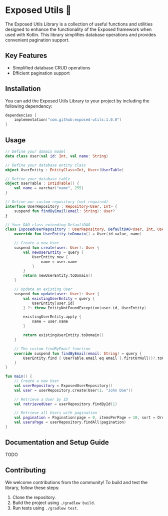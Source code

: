 # Exposed Utils 🦑

The Exposed Utils Library is a collection of useful functions and utilities designed to enhance the functionality of the
Exposed framework when used with Kotlin. This library simplifies database operations and provides convenient pagination
support.

## Key Features

- Simplified database CRUD operations
- Efficient pagination support

## Installation

You can add the Exposed Utils Library to your project by including the following dependency:

```kotlin
dependencies {
    implementation("com.github:exposed-utils:1.0.0")
}
```

## Usage

```kotlin
// Define your domain model
data class User(val id: Int, val name: String)

// Define your database entity class
object UserEntity : EntityClass<Int, User>(UserTable)

// Define your database table
object UserTable : IntIdTable() {
    val name = varchar("name", 255)
}

// Define our custom repository (not required)
interface UserRepository : Repository<User, Int> {
    suspend fun findByEmail(email: String): User?
}

// Your DAO class extending DefaultDAO
class ExposedUserRepository : UserRepository, DefaultDAO<User, Int, UserEntity>(UserEntity) {
    override fun UserEntity.toDomain() = User(id.value, name)

    // Create a new User
    suspend fun create(user: User): User {
        val newUserEntity = query {
            UserEntity.new {
                name = user.name
            }
        }
        return newUserEntity.toDomain()
    }

    // Update an existing User
    suspend fun update(user: User): User {
        val existingUserEntity = query {
            UserEntity[user.id]
        } ?: throw EntityNotFoundException(user.id, UserEntity)

        existingUserEntity.apply {
            name = user.name
        }

        return existingUserEntity.toDomain()
    }

    // The custom findByEmail function
    override suspend fun findByEmail(email: String) = query {
        UserEntity.find { UserTable.email eq email }.firstOrNull()?.toUser()
    }
}

fun main() {
    // Create a new User
    val userRepository = ExposedUserRepository()
    val user = userRepository.create(User(1, "John Doe"))

    // Retrieve a User by ID
    val retrievedUser = userRepository.findById(1)

    // Retrieve all Users with pagination
    val pagination = Pagination(page = 0, itemsPerPage = 10, sort = Order.ASC, search = null)
    val usersPage = userRepository.findAll(pagination)
}

```

## Documentation and Setup Guide

TODO

## Contributing

We welcome contributions from the community! To build and test the library, follow these steps:

1. Clone the repository.
2. Build the project using `./gradlew build`.
3. Run tests using `./gradlew test`.